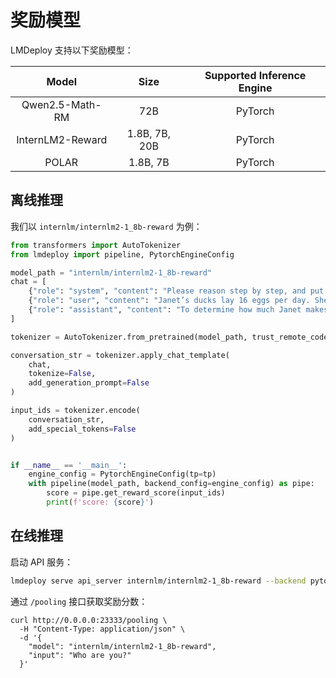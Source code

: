 # 奖励模型

LMDeploy 支持以下奖励模型：

|      Model       |     Size      | Supported Inference Engine |
| :--------------: | :-----------: | :------------------------: |
| Qwen2.5-Math-RM  |      72B      |          PyTorch           |
| InternLM2-Reward | 1.8B, 7B, 20B |          PyTorch           |
|      POLAR       |   1.8B, 7B    |          PyTorch           |

## 离线推理

我们以 `internlm/internlm2-1_8b-reward` 为例：

```python
from transformers import AutoTokenizer
from lmdeploy import pipeline, PytorchEngineConfig

model_path = "internlm/internlm2-1_8b-reward"
chat = [
    {"role": "system", "content": "Please reason step by step, and put your final answer within \\boxed{}."},
    {"role": "user", "content": "Janet’s ducks lay 16 eggs per day. She eats three for breakfast every morning and bakes muffins for her friends every day with four. She sells the remainder at the farmers' market daily for $2 per fresh duck egg. How much in dollars does she make every day at the farmers' market?"},
    {"role": "assistant", "content": "To determine how much Janet makes from selling the duck eggs at the farmers' market, we need to follow these steps:\n\n1. Calculate the total number of eggs laid by the ducks each day.\n2. Determine how many eggs Janet eats and bakes for herself each day.\n3. Find out how many eggs are left to be sold.\n4. Calculate the revenue from selling the remaining eggs at $2 per egg.\n\nLet's start with the first step:\n\n1. Janet's ducks lay 16 eggs per day.\n\nNext, we calculate how many eggs Janet eats and bakes for herself each day:\n\n2. Janet eats 3 eggs for breakfast every morning.\n3. Janet bakes 4 eggs for her friends every day.\n\nSo, the total number of eggs Janet eats and bakes for herself each day is:\n\\[ 3 + 4 = 7 \\text{ eggs} \\]\n\nNow, we find out how many eggs are left to be sold:\n\\[ 16 - 7 = 9 \\text{ eggs} \\]\n\nFinally, we calculate the revenue from selling the remaining eggs at $2 per egg:\n\\[ 9 \\times 2 = 18 \\text{ dollars} \\]\n\nTherefore, Janet makes 18 dollars every day at the farmers' market."}
]

tokenizer = AutoTokenizer.from_pretrained(model_path, trust_remote_code=True)

conversation_str = tokenizer.apply_chat_template(
    chat,
    tokenize=False,
    add_generation_prompt=False
)

input_ids = tokenizer.encode(
    conversation_str,
    add_special_tokens=False
)


if __name__ == '__main__':
    engine_config = PytorchEngineConfig(tp=tp)
    with pipeline(model_path, backend_config=engine_config) as pipe:
        score = pipe.get_reward_score(input_ids)
        print(f'score: {score}')
```

## 在线推理

启动 API 服务：

```bash
lmdeploy serve api_server internlm/internlm2-1_8b-reward --backend pytorch
```

通过 `/pooling` 接口获取奖励分数：

```
curl http://0.0.0.0:23333/pooling \
  -H "Content-Type: application/json" \
  -d '{
    "model": "internlm/internlm2-1_8b-reward",
    "input": "Who are you?"
  }'
```
